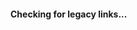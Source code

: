 #### Checking for legacy links...
<script>let newlink=window.location.pathname;document.title='Checking for legacy links…';if(newlink.split('/')[1]=='content'){newlink=newlink.replace('/content','')}if(newlink.split('/')[1]=='mcpedl'){newlink=newlink.replace('/mcpedl','')}if(newlink.split('/')[1]=='minecraft'){newlink=newlink.replace('/minecraft','')}if(newlink.split('/')[1]=='image'){newlink=newlink.replace('/image','/assets/images')}if(newlink.split('/')[1]=='Versions'){newlink=newlink.replace('Versions','versions')};if(newlink.split('/')[1]=='KeeCapes'){newlink=newlink.replace('KeeCapes','keecapes')};if(isNaN(newlink.split('/')[1])==false){if(newlink.split('/')[2]){newlink=newlink.replace('/'+newlink.split('/')[1],'')+'/'+newlink.split('/')[1]}else{newlink=newlink.replace('/'+newlink.split('/')[1],'')}};
if(newlink.split('/')[1].split('.')[1]){newlink=newlink.replace(newlink.split('/')[1],newlink.split('/')[1].split('.')[0])};if(newlink.split('/')[1]=='PanoramaSwitcher'){newlink=newlink.replace('PanoramaSwitcher','panorama-switcher')}if(newlink.split('/')[1]=='StoreSwitcher'){newlink=newlink.replace('StoreSwitcher','store-switcher')}if(newlink!==window.location.pathname){window.location.pathname=newlink};document.title=`Couldn't find this page`;document.getElementById('checking-for-legacy-links').textContent=`We've searched through our legacy links and still couldn't find this page, if you believe this is an error, please try again later, or go back to the home page and search for the content you're looking for.`</script>
